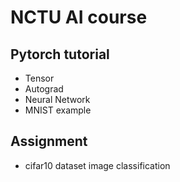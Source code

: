 # NCTU AI course 

## Pytorch tutorial
 - Tensor
 - Autograd
 - Neural Network
 - MNIST example

## Assignment
 - cifar10 dataset image classification